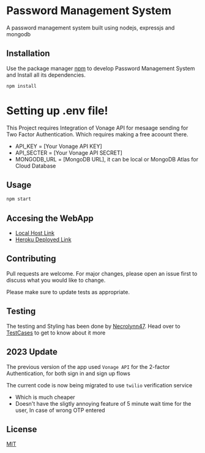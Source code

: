 # Password Management System

A password management system built using nodejs, expressjs and mongodb

## Installation

Use the package manager [npm](https://docs.npmjs.com/) to develop Password Management System and Install all its dependencies.

```bash
npm install
```
# Setting up .env file!
This Project requires Integration of Vonage API for mesaage sending for Two Factor Authentication. Which requires making a free acoount there.

  - API_KEY = [Your Vonage API KEY]
  - API_SECTER = [Your Vonage API SECRET]
  - MONGODB_URL = [MongoDB URL], it can be local or MongoDB Atlas for Cloud Database


## Usage

```bash
npm start
```

## Accesing the WebApp
- [Local Host Link](http://localhost:5000/)
- [Heroku Deployed Link](https://pure-river-90234.herokuapp.com/)

## Contributing
Pull requests are welcome. For major changes, please open an issue first to discuss what you would like to change.

Please make sure to update tests as appropriate.

## Testing 

The testing and Styling has been done by [Necrolynn47](https://github.com/Necrolynn47). Head over to [TestCases](https://github.com/bhavukkalra/Password_Management_System/blob/master/TestCases.pdf) to get to know about it more


## 2023 Update

The previous version of the app used `Vonage API` for the 2-factor Authentication, for both 
sign in and sign up flows

The current code is now being migrated to use `twilio` verification service
- Which is much cheaper
- Doesn't have the sligtly annoying feature of 5 minute wait time for the user, In case of wrong OTP entered

## License
[MIT](https://choosealicense.com/licenses/mit/)
